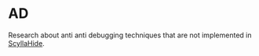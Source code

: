 # AD
Research about anti anti debugging techniques that are not implemented in [ScyllaHide](https://bitbucket.org/NtQuery/scyllahide).

